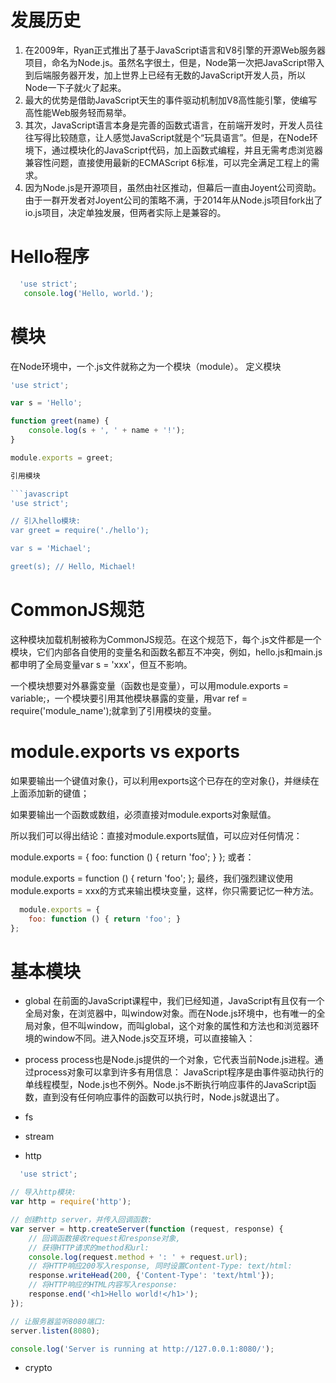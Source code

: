 # 发展历史
1. 在2009年，Ryan正式推出了基于JavaScript语言和V8引擎的开源Web服务器项目，命名为Node.js。虽然名字很土，但是，Node第一次把JavaScript带入到后端服务器开发，加上世界上已经有无数的JavaScript开发人员，所以Node一下子就火了起来。
2. 最大的优势是借助JavaScript天生的事件驱动机制加V8高性能引擎，使编写高性能Web服务轻而易举。
3. 其次，JavaScript语言本身是完善的函数式语言，在前端开发时，开发人员往往写得比较随意，让人感觉JavaScript就是个“玩具语言”。但是，在Node环境下，通过模块化的JavaScript代码，加上函数式编程，并且无需考虑浏览器兼容性问题，直接使用最新的ECMAScript 6标准，可以完全满足工程上的需求。
4. 因为Node.js是开源项目，虽然由社区推动，但幕后一直由Joyent公司资助。由于一群开发者对Joyent公司的策略不满，于2014年从Node.js项目fork出了io.js项目，决定单独发展，但两者实际上是兼容的。

# Hello程序

```javascript
  'use strict';
   console.log('Hello, world.');
```

# 模块
在Node环境中，一个.js文件就称之为一个模块（module）。
定义模块

```javascript
'use strict';

var s = 'Hello';

function greet(name) {
    console.log(s + ', ' + name + '!');
}

module.exports = greet;

引用模块

```javascript
'use strict';

// 引入hello模块:
var greet = require('./hello');

var s = 'Michael';

greet(s); // Hello, Michael!

```

# CommonJS规范
这种模块加载机制被称为CommonJS规范。在这个规范下，每个.js文件都是一个模块，它们内部各自使用的变量名和函数名都互不冲突，例如，hello.js和main.js都申明了全局变量var s = 'xxx'，但互不影响。

一个模块想要对外暴露变量（函数也是变量），可以用module.exports = variable;，一个模块要引用其他模块暴露的变量，用var ref = require('module_name');就拿到了引用模块的变量。

# module.exports vs exports

如果要输出一个键值对象{}，可以利用exports这个已存在的空对象{}，并继续在上面添加新的键值；

如果要输出一个函数或数组，必须直接对module.exports对象赋值。

所以我们可以得出结论：直接对module.exports赋值，可以应对任何情况：

module.exports = {
    foo: function () { return 'foo'; }
};
或者：

module.exports = function () { return 'foo'; };
最终，我们强烈建议使用module.exports = xxx的方式来输出模块变量，这样，你只需要记忆一种方法。

```javascript
  module.exports = {
    foo: function () { return 'foo'; }
};

```
# 基本模块

* global
在前面的JavaScript课程中，我们已经知道，JavaScript有且仅有一个全局对象，在浏览器中，叫window对象。而在Node.js环境中，也有唯一的全局对象，但不叫window，而叫global，这个对象的属性和方法也和浏览器环境的window不同。进入Node.js交互环境，可以直接输入：

* process
process也是Node.js提供的一个对象，它代表当前Node.js进程。通过process对象可以拿到许多有用信息：
JavaScript程序是由事件驱动执行的单线程模型，Node.js也不例外。Node.js不断执行响应事件的JavaScript函数，直到没有任何响应事件的函数可以执行时，Node.js就退出了。

* fs 
* stream
* http

```javascript
  'use strict';

// 导入http模块:
var http = require('http');

// 创建http server，并传入回调函数:
var server = http.createServer(function (request, response) {
    // 回调函数接收request和response对象,
    // 获得HTTP请求的method和url:
    console.log(request.method + ': ' + request.url);
    // 将HTTP响应200写入response, 同时设置Content-Type: text/html:
    response.writeHead(200, {'Content-Type': 'text/html'});
    // 将HTTP响应的HTML内容写入response:
    response.end('<h1>Hello world!</h1>');
});

// 让服务器监听8080端口:
server.listen(8080);

console.log('Server is running at http://127.0.0.1:8080/');
```
* crypto

